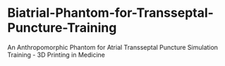 # Biatrial-Phantom-for-Transseptal-Puncture-Training
An Anthropomorphic Phantom for Atrial Transseptal Puncture Simulation Training - 3D Printing in Medicine

